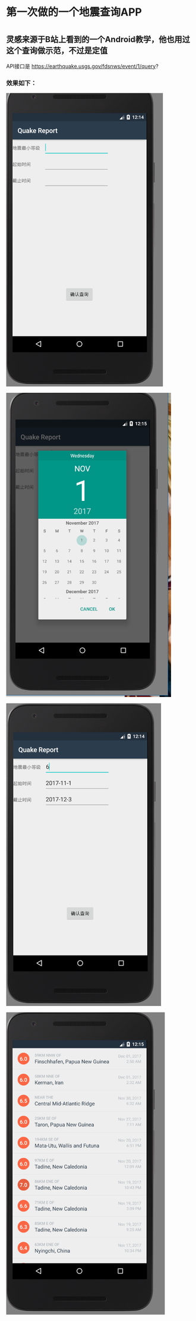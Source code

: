 # 第一次做的一个地震查询APP<h1>
## 灵感来源于B站上看到的一个Android教学，他也用过这个查询做示范，不过是定值

API接口是 https://earthquake.usgs.gov/fdsnws/event/1/query?

### 效果如下：


![1](https://raw.githubusercontent.com/Neocou/QuakeReport/master/pic/1.PNG)

![2](https://raw.githubusercontent.com/Neocou/QuakeReport/master/pic/2.PNG)

![3](https://raw.githubusercontent.com/Neocou/QuakeReport/master/pic/3.PNG)

![4](https://raw.githubusercontent.com/Neocou/QuakeReport/master/pic/4.PNG)



